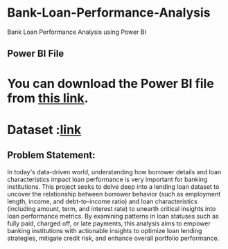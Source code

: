 # Bank-Loan-Performance-Analysis
Bank Loan Performance Analysis using Power  BI

## Power BI File
# You can download the Power BI file from [this link](https://drive.google.com/file/d/1_aGf0aShF6vR91BisE-FGKzTPm1zWiXm/view?usp=sharing).

# Dataset :[link](//www.google.com/url?q=https://drive.google.com/uc?export%3Ddownload%26id%3D1yNL9gfv-DlD3cEW9o2GJvtJ9Bzbm37R7&sa=D&source=apps-viewer-frontend&ust=1745138566604914&usg=AOvVaw2hnLPLQtJIDvrHE4cwSjJw&hl=en-GB)

## Problem Statement:
In today's data-driven world, understanding how borrower details and loan
characteristics impact loan performance is very important for banking institutions. This
project seeks to delve deep into a lending loan dataset to uncover the relationship
between borrower behavior (such as employment length, income, and debt-to-income
ratio) and loan characteristics (including amount, term, and interest rate) to unearth
critical insights into loan performance metrics. By examining patterns in loan statuses
such as fully paid, charged off, or late payments, this analysis aims to empower banking
institutions with actionable insights to optimize loan lending strategies, mitigate credit
risk, and enhance overall portfolio performance.
